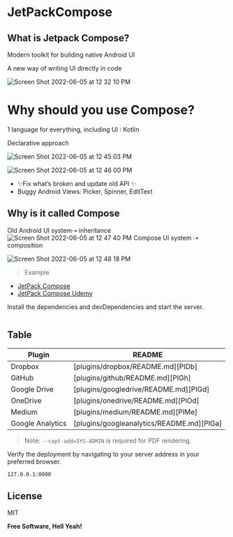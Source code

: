# JetPackCompose
## What is Jetpack Compose? ##

Modern toolkit for building native Android UI

A new way of writing UI directly in code




![Screen Shot 2022-06-05 at 12 32 10 PM](https://user-images.githubusercontent.com/30737946/172062922-2423b7d0-e0fd-4aea-b7b6-eb5ba2246cd2.png)


# Why should you use Compose? 

1 language for everything, including UI : Kotlin

Declarative approach

![Screen Shot 2022-06-05 at 12 45 03 PM](https://user-images.githubusercontent.com/30737946/172063431-44f6883c-2aaf-45d2-a3ac-29ff2c5072ab.png)

![Screen Shot 2022-06-05 at 12 46 00 PM](https://user-images.githubusercontent.com/30737946/172063468-96f3e753-1046-4c55-8975-b4dfb5b15994.png)

- ✨Fix what’s broken and update old API ✨
-  Buggy Android Views: Picker, Spinner, EditText

## Why is it called Compose
Old Android UI system⇢  inheritance
![Screen Shot 2022-06-05 at 12 47 40 PM](https://user-images.githubusercontent.com/30737946/172063538-769b62ca-f0df-43f5-bab3-ea63f9ce1283.png)
Compose UI system ⇢  composition

![Screen Shot 2022-06-05 at 12 48 18 PM](https://user-images.githubusercontent.com/30737946/172063561-56197ece-9bc9-4279-b4ab-b8e665f6054a.png)



> Example


- [JetPack Compose](https://developer.android.com/jetpack/compose)
- [JetPack Compose Udemy](https://www.udemy.com/course/jetpack-compose-masterclass)

Install the dependencies and devDependencies and start the server.

``` code
```

## Table

| Plugin | README |
| ------ | ------ |
| Dropbox | [plugins/dropbox/README.md][PlDb] |
| GitHub | [plugins/github/README.md][PlGh] |
| Google Drive | [plugins/googledrive/README.md][PlGd] |
| OneDrive | [plugins/onedrive/README.md][PlOd] |
| Medium | [plugins/medium/README.md][PlMe] |
| Google Analytics | [plugins/googleanalytics/README.md][PlGa] |

> Note: `--capt-add=SYS-ADMIN` is required for PDF rendering.

Verify the deployment by navigating to your server address in
your preferred browser.

```sh
127.0.0.1:8000
```

## License

MIT

**Free Software, Hell Yeah!**
